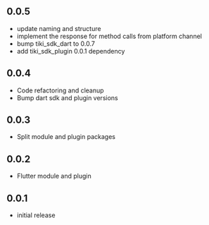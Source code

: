 ## 0.0.5

* update naming and structure
* implement the response for method calls from platform channel 
* bump tiki_sdk_dart to 0.0.7
* add tiki_sdk_plugin 0.0.1 dependency

## 0.0.4

* Code refactoring and cleanup
* Bump dart sdk and plugin versions

## 0.0.3

* Split module and plugin packages

## 0.0.2

* Flutter module and plugin

## 0.0.1

* initial release